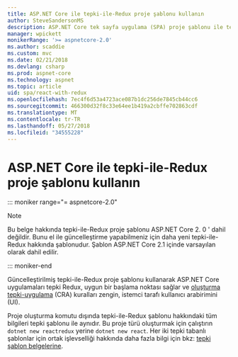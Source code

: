 ```yaml
---
title: ASP.NET Core ile tepki-ile-Redux proje şablonu kullanın
author: SteveSandersonMS
description: ASP.NET Core tek sayfa uygulama (SPA) proje şablonu ile tepki Redux ve oluşturma tepki-uygulama için başlama öğrenin.
manager: wpickett
monikerRange: '>= aspnetcore-2.0'
ms.author: scaddie
ms.custom: mvc
ms.date: 02/21/2018
ms.devlang: csharp
ms.prod: aspnet-core
ms.technology: aspnet
ms.topic: article
uid: spa/react-with-redux
ms.openlocfilehash: 7ec4f6d53a4723ace087b1dc256de7845cb44cc6
ms.sourcegitcommit: 466300d32f8c33e64ee1b419a2cbffe702863cdf
ms.translationtype: MT
ms.contentlocale: tr-TR
ms.lasthandoff: 05/27/2018
ms.locfileid: "34555228"
---
```

# <a name="use-the-react-with-redux-project-template-with-aspnet-core"></a>ASP.NET Core ile tepki-ile-Redux proje şablonu kullanın

::: moniker range="= aspnetcore-2.0"

> [!NOTE]
> Bu belge hakkında tepki-ile-Redux proje şablonu ASP.NET Core 2. 0 ' dahil değildir. Bunu el ile güncelleştirme yapabilmeniz için daha yeni tepki-ile-Redux hakkında şablonudur. Şablon ASP.NET Core 2.1 içinde varsayılan olarak dahil edilir.

::: moniker-end

Güncelleştirilmiş tepki-ile-Redux proje şablonu kullanarak ASP.NET Core uygulamaları tepki Redux, uygun bir başlama noktası sağlar ve [oluşturma tepki-uygulama](https://github.com/facebookincubator/create-react-app) (CRA) kuralları zengin, istemci tarafı kullanıcı arabirimini (UI).

Proje oluşturma komutu dışında tepki-ile-Redux şablonu hakkındaki tüm bilgileri tepki şablonu ile aynıdır. Bu proje türü oluşturmak için çalıştırın `dotnet new reactredux` yerine `dotnet new react`. Her iki tepki tabanlı şablonlar için ortak işlevselliği hakkında daha fazla bilgi için bkz: [tepki şablon belgelerine](xref:spa/react).
